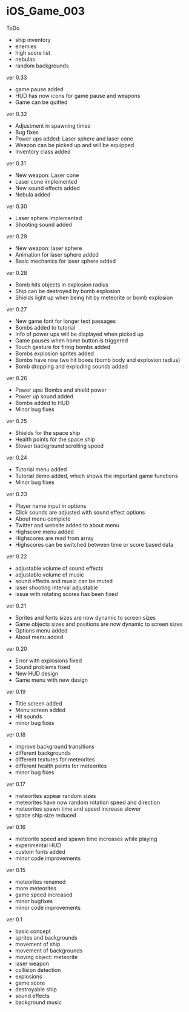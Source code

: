 # iOS_Game_003

ToDo
- ship inventory
- enemies
- high score list
- nebulas
- random backgrounds

ver 0.33
- game pause added
- HUD has now icons for game pause and weapons
- Game can be quitted

ver 0.32
- Adjustment in spawning times
- Bug fixes
- Power ups added: Laser sphere and laser cone
- Weapon can be picked up and will be equipped
- Inventory class added

ver 0.31
- New weapon: Laser cone
- Laser cone implemented
- New sound effects added
- Nebula added

ver 0.30
- Laser sphere implemented
- Shooting sound added

ver 0.29
- New weapon: laser sphere
- Animation for laser sphere added
- Basic mechanics for laser sphere added

ver 0.28
- Bomb hits objects in explosion radius
- Ship can be destroyed by bomb explosion
- Shields light up when being hit by meteorite or bomb explosion

ver 0.27
- New game font for longer text passages
- Bombs added to tutorial
- Info of power ups will be displayed when picked up
- Game pauses when home button is triggered
- Touch gesture for firing bombs added
- Bombs explosion sprites added
- Bombs have now two hit boxes (bomb body and explosion radius)
- Bomb dropping and exploding sounds added

ver 0.26
- Power ups: Bombs and shield power
- Power up sound added
- Bombs added to HUD
- Minor bug fixes

ver 0.25
- Shields for the space ship
- Health points for the space ship
- Slower background scrolling speed

ver 0.24
- Tutorial menu added
- Tutorial demo added, which shows the important game functions
- Minor bug fixes

ver 0.23
- Player name input in options
- Click sounds are adjusted with sound effect options
- About menu complete
- Twitter and website added to about menu
- Highscore menu added
- Highscores are read from array
- Highscores can be switched between time or score based data

ver 0.22
- adjustable volume of sound effects
- adjustable volume of music
- sound effects and music can be muted
- laser shooting interval adjustable
- issue with rotating scores has been fixed

ver 0.21
- Sprites and fonts sizes are now dynamic to screen sizes
- Game objects sizes and positions are now dynamic to screen sizes
- Options menu added
- About menu added

ver 0.20
- Error with explosions fixed
- Sound problems fixed
- New HUD design
- Game menu with new design

ver 0.19
- Title screen added
- Menu screen added
- Hit sounds
- minor bug fixes

ver 0.18
- improve background transitions
- different backgrounds
- different textures for meteorites
- different health points for meteorites
- minor bug fixes

ver 0.17
- meteorites appear random sizes
- meteorites have now random rotation speed and direction
- meteorites spawn time and speed increase slower
- space ship size reduced

ver 0.16
- meteorite speed and spawn time increases while playing
- experimental HUD
- custom fonts added
- minor code improvements

ver 0.15
- meteorites renamed
- more meteorites
- game speed increased
- minor bugfixes
- minor code improvements

ver 0.1
- basic concept
- sprites and backgrounds
- movement of ship
- movement of backgrounds
- moving object: meteorite
- laser weapon
- collision detection
- explosions
- game score
- destroyable ship
- sound effects
- background music
